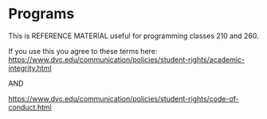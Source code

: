 # Programs
This is REFERENCE MATERIAL useful for programming classes 210 and 260.

If you use this you agree to these terms here:
https://www.dvc.edu/communication/policies/student-rights/academic-integrity.html

AND

https://www.dvc.edu/communication/policies/student-rights/code-of-conduct.html
